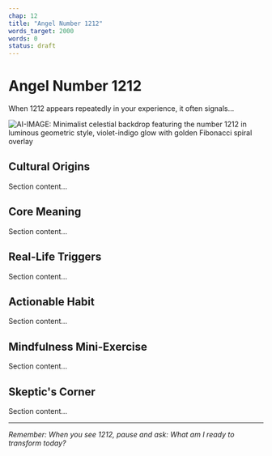 ```yaml
---
chap: 12
title: "Angel Number 1212"
words_target: 2000
words: 0
status: draft
---
```


# Angel Number 1212

When 1212 appears repeatedly in your experience, it often signals...

![AI-IMAGE: Minimalist celestial backdrop featuring the number 1212 in luminous geometric style, violet-indigo glow with golden Fibonacci spiral overlay]()

## Cultural Origins

Section content...

## Core Meaning

Section content...

## Real-Life Triggers

Section content...

## Actionable Habit

Section content...

## Mindfulness Mini-Exercise

Section content...

## **Skeptic's Corner**

Section content...

---

*Remember: When you see 1212, pause and ask: What am I ready to transform today?*
